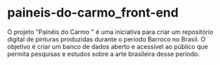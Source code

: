 # paineis-do-carmo_front-end
O projeto "Painéis do Carmo " é uma iniciativa para criar um repositório digital de pinturas produzidas durante o período Barroco no Brasil. O objetivo é criar um banco de dados aberto e acessível ao público que permita pesquisas e estudos sobre a arte brasileira desse período.
